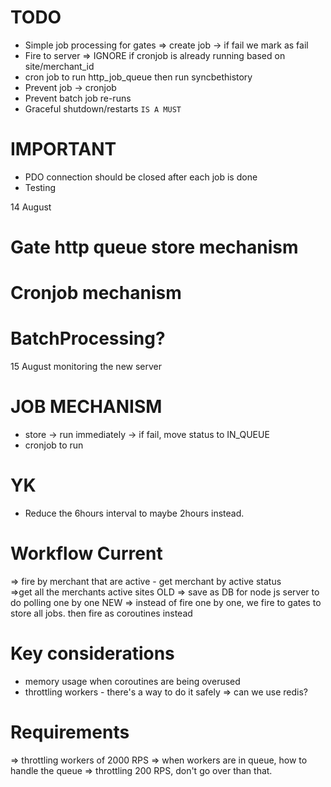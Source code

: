 # TODO
- Simple job processing for gates => create job -> if fail we mark as fail
- Fire to server => IGNORE if cronjob is already running based on site/merchant_id
- cron job to run http_job_queue then run syncbethistory
- Prevent job -> cronjob
- Prevent batch job re-runs
- Graceful shutdown/restarts `IS A MUST`

# IMPORTANT
- PDO connection should be closed after each job is done
- Testing 

14 August
# Gate http queue store mechanism
# Cronjob mechanism
# BatchProcessing?

15 August monitoring the new server


# JOB MECHANISM
- store -> run immediately -> if fail, move status to IN_QUEUE
- cronjob to run

# YK
- Reduce the 6hours interval to maybe 2hours instead. 

# Workflow Current
=> fire by merchant that are active - get merchant by active status  
    =>get all the merchants active sites 
        OLD => save as DB for node js server to do polling one by one
        NEW => instead of fire one by one, we fire to gates to store all jobs. then fire as coroutines instead

# Key considerations
- memory usage when coroutines are being overused
- throttling workers - there's a way to do it safely => can we use redis? 

# Requirements
=> throttling workers of 2000 RPS
=> when workers are in queue, how to handle the queue 
=> throttling 200 RPS, don't go over than that. 